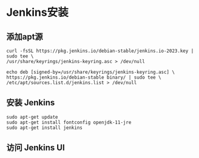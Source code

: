#  Jenkins安装

## 添加apt源

```shell
curl -fsSL https://pkg.jenkins.io/debian-stable/jenkins.io-2023.key | sudo tee \
/usr/share/keyrings/jenkins-keyring.asc > /dev/null
```
```shell
echo deb [signed-by=/usr/share/keyrings/jenkins-keyring.asc] \
https://pkg.jenkins.io/debian-stable binary/ | sudo tee \
/etc/apt/sources.list.d/jenkins.list > /dev/null
```

## 安装 Jenkins

```shell
sudo apt-get update
sudo apt-get install fontconfig openjdk-11-jre
sudo apt-get install jenkins
```

## 访问 Jenkins UI

